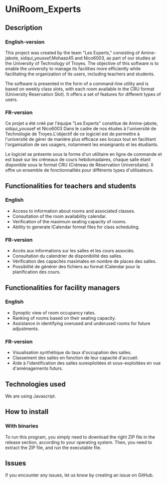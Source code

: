 # UniRoom_Experts

## Description

### English-version
This project was created by the team "Les Experts," consisting of Amine-jabote, sidqui_youssef,Mohaaz45 and Nico6003, as part of our studies at the University of Technology of Troyes. The objective of this software is to enable the university to manage its facilities more efficiently while facilitating the organization of its users, including teachers and students.

The software is presented in the form of a command-line utility and is based on weekly class slots, with each room available in the CRU format (University Reservation Slot). It offers a set of features for different types of users.
### FR-version
Ce projet a été créé par l'équipe "Les Experts" constitue de Amine-jabote, sidqui_youssef et Nico6003 Dans le cadre de nos études à l'université de Technologie de Troyes.L'objectif de ce logiciel est de permettre à l'université de gérer de manière plus efficace ses locaux tout en facilitant l'organisation de ses usagers, notamment les enseignants et les étudiants.

Le logiciel se présente sous la forme d'un utilitaire en ligne de commande et est basé sur les créneaux de cours hebdomadaires, chaque salle étant disponible sous le format CRU (Créneau de Réservation Universitaire). Il offre un ensemble de fonctionnalités pour différents types d'utilisateurs.

## Functionalities for teachers and students
### English
   - Access to information about rooms and associated classes.
   - Consultation of the room availability calendar.
   - Verification of the maximum seating capacity of rooms.
   - Ability to generate ICalendar format files for class scheduling.

### FR-version
   - Accès aux informations sur les salles et les cours associés.
   - Consultation du calendrier de disponibilité des salles.
   - Vérification des capacités maximales en nombre de places des salles.
   - Possibilité de générer des fichiers au format ICalendar pour la planification des cours.

## Functionalities for facility managers
### English
   - Synoptic view of room occupancy rates.
   - Ranking of rooms based on their seating capacity.
   - Assistance in identifying overused and underused rooms for future adjustments.
### FR-version
   - Visualisation synthétique du taux d'occupation des salles.
   - Classement des salles en fonction de leur capacité d'accueil.
   - Aide à l'identification des salles surexploitées et sous-exploitées en vue d'aménagements futurs.
     
## Technologies used

We are using Javascript.

## How to install

### With binaries

To run this program, you simply need to download the right ZIP file in the release section, according to your operating system. Then, you need to extract the ZIP file, and run the executable file.

## Issues

If you encounter any issues, let us know by creating an issue on GitHub.
    
